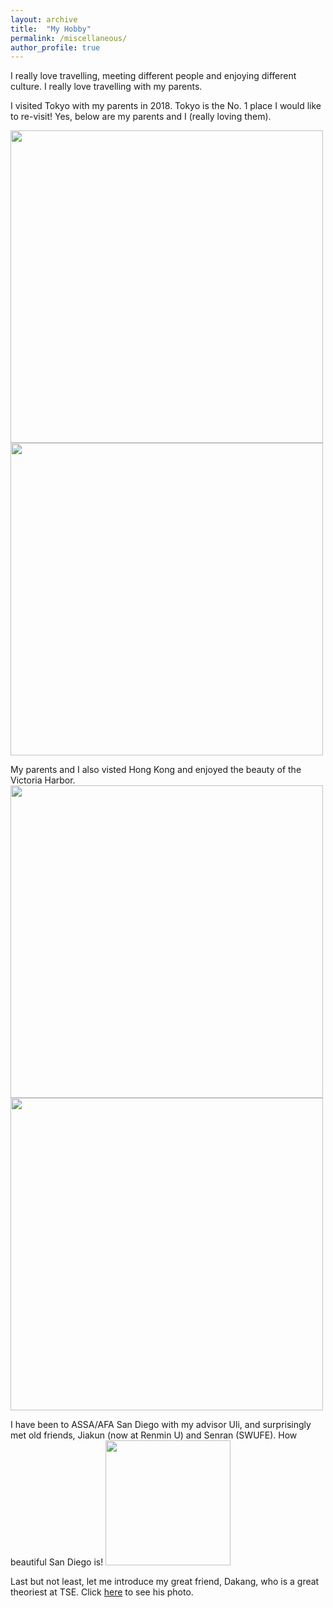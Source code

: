 ```yaml
---
layout: archive
title:  "My Hobby"
permalink: /miscellaneous/
author_profile: true
---
```


I really love travelling, meeting different people and enjoying different culture. I really love travelling with my parents. 

I visited Tokyo with my parents in 2018. Tokyo is the No. 1 place I would like to re-visit! Yes, below are my parents and I (really loving them). 

<img src="https://user-images.githubusercontent.com/88915744/129470429-7cb3a2ad-9806-4cce-a484-164b77382ab7.jpg" width="500" />
<img src="https://user-images.githubusercontent.com/88915744/129470740-822aa800-3123-4ea7-8a06-940aab32c047.jpg" width="500" />


My parents and I also visted Hong Kong and enjoyed the beauty of the Victoria Harbor. 
<img src="https://user-images.githubusercontent.com/88915744/129470754-6f19f2eb-d760-434a-a725-ff79347f4cab.jpg" width="500" />
<img src="https://user-images.githubusercontent.com/88915744/129470755-455d5119-8993-4a63-8128-3c28841c500b.jpg" width="500" />

I have been to ASSA/AFA San Diego with my advisor Uli, and surprisingly met old friends, Jiakun (now at Renmin U) and Senran (SWUFE). How beautiful San Diego is!
<img src="https://user-images.githubusercontent.com/88915744/129470772-723befdf-7083-4edb-9521-031a65b01aa7.jpg" width="200" />

Last but not least, let me introduce my great friend, Dakang, who is a great theoriest at TSE. Click [here](https://www.tse-fr.eu/people/dakang-huang) to see his photo.  


